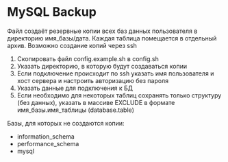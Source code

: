 MySQL Backup
===============

Файл создаёт резервные копии всех баз данных пользователя в директорию имя_базы/дата. Каждая таблица помещается в отдельный архив. Возможно создание копий через ssh

1. Скопировать файл config.example.sh в config.sh
2. Указать директорию, в которую будут создаваться копии
3. Если подключение происходит по ssh указать имя пользователя и хост сервера и настроить авторизацию без пароля
4. Указать данные для подключения к БД
6. Если необходимо для некоторых таблиц сохранять только структуру (без данных), указать в массиве EXCLUDE в формате имя_базы.имя_таблицы (database.table)

Базы, для которых не создаются копии:
* information_schema
* performance_schema
* mysql
